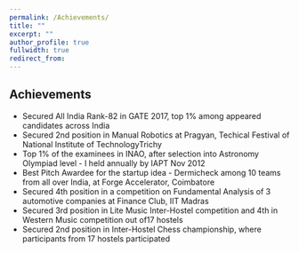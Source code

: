 ```yaml
---
permalink: /Achievements/
title: ""
excerpt: ""
author_profile: true
fullwidth: true
redirect_from: 
---
```

## Achievements
* Secured All India Rank-82 in GATE 2017, top 1% among appeared candidates across India
* Secured 2nd position in Manual Robotics at Pragyan, Techical Festival of National Institute of TechnologyTrichy
* Top 1% of the examinees in INAO, after selection into Astronomy Olympiad level - I held annually by IAPT Nov 2012 
* Best Pitch Awardee for the startup idea - Dermicheck among 10 teams from all over India, at Forge Accelerator, Coimbatore
* Secured 4th position in a competition on Fundamental Analysis of 3 automotive companies at Finance Club, IIT Madras
* Secured 3rd position in Lite Music Inter-Hostel competition and 4th in Western Music competition out of17 hostels
* Secured 2nd position in Inter-Hostel Chess championship, where participants from 17 hostels participated






